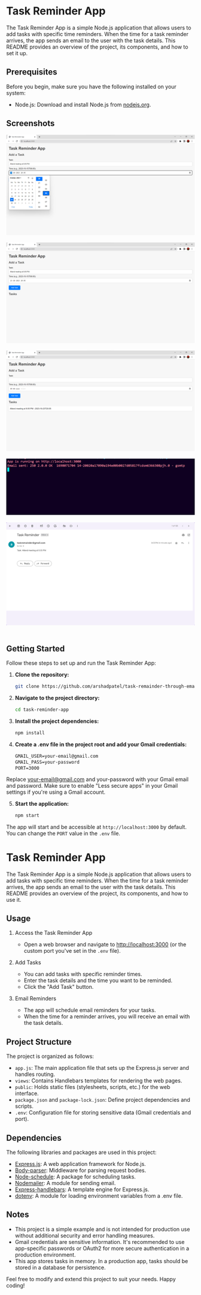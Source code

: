 # Task Reminder App

The Task Reminder App is a simple Node.js application that allows users to add tasks with specific time reminders. When the time for a task reminder arrives, the app sends an email to the user with the task details. This README provides an overview of the project, its components, and how to set it up.

## Prerequisites

Before you begin, make sure you have the following installed on your system:

- Node.js: Download and install Node.js from [nodejs.org](https://nodejs.org/).

## Screenshots
![001](Images/001.png)
<br>
<br>
![002](Images/002.png)
<br>
<br>
![003](Images/003.png)
<br>
<br>
![004](Images/004.png)
<br>
<br>
![005](Images/005.png)
<br>
<br>


## Getting Started

Follow these steps to set up and run the Task Reminder App:

1. **Clone the repository:**

   ```bash
   git clone https://github.com/arshadpatel/task-remainder-through-email.git
2. **Navigate to the project directory:**
   ```bash
   cd task-reminder-app

3. **Install the project dependencies:**

   ```bash
   npm install
4. **Create a .env file in the project root and add your Gmail credentials:**

   ```env
   GMAIL_USER=your-email@gmail.com
   GMAIL_PASS=your-password
   PORT=3000
Replace your-email@gmail.com and your-password with your Gmail email and password. Make sure to enable "Less secure apps" in your Gmail settings if you're using a Gmail account.

5. **Start the application:**

   ```bash
   npm start
The app will start and be accessible at `http://localhost:3000` by default. You can change the `PORT` value in the `.env` file.

# Task Reminder App

The Task Reminder App is a simple Node.js application that allows users to add tasks with specific time reminders. When the time for a task reminder arrives, the app sends an email to the user with the task details. This README provides an overview of the project, its components, and how to use it.

## Usage

1. Access the Task Reminder App
   - Open a web browser and navigate to [http://localhost:3000](http://localhost:3000) (or the custom port you've set in the `.env` file).

2. Add Tasks
   - You can add tasks with specific reminder times.
   - Enter the task details and the time you want to be reminded.
   - Click the "Add Task" button.

3. Email Reminders
   - The app will schedule email reminders for your tasks.
   - When the time for a reminder arrives, you will receive an email with the task details.

## Project Structure

The project is organized as follows:

- `app.js`: The main application file that sets up the Express.js server and handles routing.
- `views`: Contains Handlebars templates for rendering the web pages.
- `public`: Holds static files (stylesheets, scripts, etc.) for the web interface.
- `package.json` and `package-lock.json`: Define project dependencies and scripts.
- `.env`: Configuration file for storing sensitive data (Gmail credentials and port).

## Dependencies

The following libraries and packages are used in this project:

- [Express.js](https://expressjs.com): A web application framework for Node.js.
- [Body-parser](https://www.npmjs.com/package/body-parser): Middleware for parsing request bodies.
- [Node-schedule](https://www.npmjs.com/package/node-schedule): A package for scheduling tasks.
- [Nodemailer](https://www.npmjs.com/package/nodemailer): A module for sending email.
- [Express-handlebars](https://www.npmjs.com/package/express-handlebars): A template engine for Express.js.
- [dotenv](https://www.npmjs.com/package/dotenv): A module for loading environment variables from a .env file.

## Notes

- This project is a simple example and is not intended for production use without additional security and error handling measures.
- Gmail credentials are sensitive information. It's recommended to use app-specific passwords or OAuth2 for more secure authentication in a production environment.
- This app stores tasks in memory. In a production app, tasks should be stored in a database for persistence.

Feel free to modify and extend this project to suit your needs. Happy coding!
